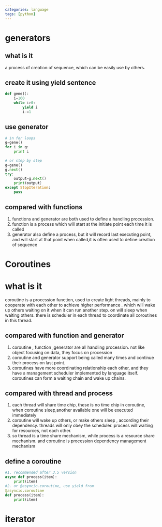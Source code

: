 ```yaml
---
categories: language
tags: [python]    
---
```

# generators
## what is it
a process of creation of sequence, which can be easily use by others.
## create it using yield sentence
```python
def gene():
	i=100
	while i>0:
		yield i
		i-=1
```
## use generator
```python
# in for loops
g=gene()
for i in g:
	print i
	
# or step by step
g=gene()
g.next()
try:
	output=g.next()
	print(output)
except StopIteration:
	pass
```
## compared with functions
1. functions and generator are both used to define a handling procession.
2. function is a process which will start at the initiate point each time it is called
3. generator also define a process, but it will record last executing point, and will start at that point when called,it is often used to define creation of sequence 

# Coroutines
# what is it
coroutine is a procession function, used to create light threads, mainly to cooperate with each other to achieve higher performance . which will wake up others waiting on it when it can run another step. on will sleep when waiting others.
there is scheduler in each thread to coordinate all coroutines in this thread.

## compared with function and generator
1. coroutine , function ,generator are all handling procession. not like object focusing on data, they focus on procession
2. coroutine and generator support being called many times and continue their process on last point.  
3. coroutines have more coordinating relationship each other, and they have a management scheduler implemented by  language itself. coroutines can form a waiting chain and wake up chains.

## compared with thread and process
1. each thread will share time chip, these is no time chip in coroutine, when coroutine sleep,another available one will be executed immediately
2. coroutine will wake up others, or make others sleep , according their dependency. threads will only obey the scheduler. process will waiting for resources, not each other.
3. so thread is a time share mechanism, while process is a resource share mechanism. and coroutine is procession dependency management mechanism

## define a coroutine
```python
#1. recommended after 3.5 version
async def process(item):
    print(item)
#2. or @asyncio.coroutine, use yield from
@asyncio.coroutine
def process(item):
    print(item)  
```
# iterator